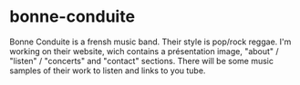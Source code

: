 # bonne-conduite

Bonne Conduite is a frensh music band. Their style is pop/rock reggae.
I'm working on their website, wich contains a présentation image, "about" / "listen" / "concerts" and "contact" sections.
There will be some music samples of their work to listen and links to you tube.
